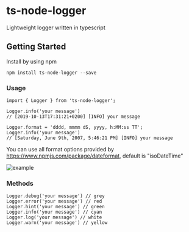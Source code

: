 # ts-node-logger

Lightweight logger written in typescript

## Getting Started

Install by using npm

```
npm install ts-node-logger --save
```

### Usage

```
import { Logger } from 'ts-node-logger';

Logger.info('your message')
// [2019-10-13T17:31:21+0200] [INFO] your message

Logger.format = 'dddd, mmmm dS, yyyy, h:MM:ss TT';
Logger.info('your message')
// [Saturday, June 9th, 2007, 5:46:21 PM] [INFO] your message
```
You can use all format options provided by https://www.npmjs.com/package/dateformat, default is "isoDateTime"

![example](https://github.com/benjamin-trosien/simple-logger/example.png)

### Methods
```
Logger.debug('your message') // grey
Logger.error('your message') // red
Logger.hint('your message') // green
Logger.info('your message') // cyan
Logger.log('your message') // white
Logger.warn('your message') // yellow
```
